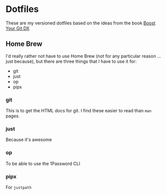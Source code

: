 # Dotfiles

These are my versioned dotfiles based on the ideas from the book [Boost Your Git DX](https://adamchainz.gumroad.com/l/byddx)

## Home Brew

I'd really rather not have to use Home Brew (not for any particular reason ... just because), but there are three things that I have to use it for:

- git
- just
- op
- pipx

### git

This is to get the HTML docs for git. I find these easier to read than `man` pages.

### just

Because it's awesome

### op

To be able to use the 1Password CLI

### pipx

For `justpath`
